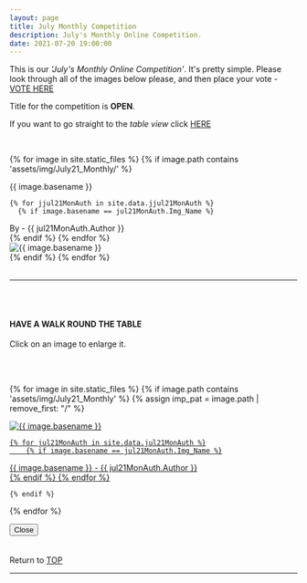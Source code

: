 ```yaml
---
layout: page
title: July Monthly Competition
description: July's Monthly Online Competition.
date: 2021-07-20 19:00:00
---
```



This is our _'July's Monthly Online Competition'_. It's pretty simple. Please look through all of the images below please, and then place your vote - <a target="_blank" href="https://surveyhero.com/c/424d096d">VOTE HERE</a> 


<p>Title for the competition is <strong>OPEN</strong>. </p> 

If you want to go straight to the *table view* click <a href="#tableView">HERE</a>

<!-- <br>
## !! VOTING IS NOW CLOSED !!
<br> -->

<br>

<!-- This loops through all the images in specified folder -->
{% for image in site.static_files %}
    {% if image.path contains 'assets/img/July21_Monthly/' %}
<div class="Number">{{ image.basename }}</div>

<!-- This runs and checks if there is a matching author in the file -->
    {% for jjul21MonAuth in site.data.jjul21MonAuth %}
      {% if image.basename == jul21MonAuth.Img_Name %}
<div class="subName">By - {{ jul21MonAuth.Author }}</div>
      {% endif %}
    {% endfor %}


<div>
    <img class="col three Comp_Img" src="{{ site.baseurl }}{{ image.path }}" alt="{{ image.basename }}">
</div>
    {% endif %}
{% endfor %}



<br>
<br>

<hr id="tableView">

<br>
<br>

<div class="col three caption">
    <h4>HAVE A WALK ROUND THE TABLE </h4>
    <p>Click on an image to enlarge it.</p>    
</div>

<br>
<br>


<!-- MASONARY GRID -->
<div class="full-width">
	<div class="grid">

{% for image in site.static_files %}
    {% if image.path contains 'assets/img/July21_Monthly' %}
        {% assign imp_pat = image.path | remove_first: "/" %}
<div class="grid__item" data-size="1280x1280">  
    <a href="{{ site.baseurl }}{{ image.path }}" class="img-wrap" alt="{{ image.basename }}">
        <img src="{{ site.baseurl }}{{ image.path }}" alt="{{ image.basename }}" />

    {% for jul21MonAuth in site.data.jul21MonAuth %}
        {% if image.basename == jul21MonAuth.Img_Name %}
<div class="description description--grid">{{ image.basename }} - {{ jul21MonAuth.Author }}</div>
        {% endif %}
    {% endfor %}

</a>
</div>

    {% endif %}
{% endfor %}
	</div>

<!-- /grid -->
<div class="preview">
	<button class="action action--close"><i class="fa fa-times"></i><span class="text-hidden">Close</span></button>
	<div class="description description--preview"></div>
</div>
</div>
<!-- MASONARY GRID END -->

<br>
<br>

<div class="col three caption">
    Return to <a href="#top">TOP</a>
</div>

<hr>





